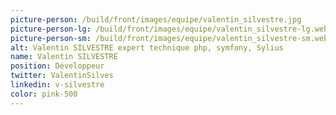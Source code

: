 ```yaml
---
picture-person: /build/front/images/equipe/valentin_silvestre.jpg
picture-person-lg: /build/front/images/equipe/valentin_silvestre-lg.webp
picture-person-sm: /build/front/images/equipe/valentin_silvestre-sm.webp
alt: Valentin SILVESTRE expert technique php, symfony, Sylius
name: Valentin SILVESTRE
position: Développeur
twitter: ValentinSilves
linkedin: v-silvestre
color: pink-500
---
```

